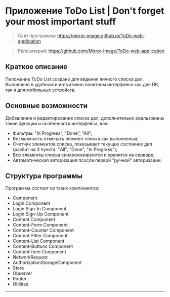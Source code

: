 Приложение ToDo List | Don't forget your most important stuff
==============================================================

> Сайт программы:
https://mirror-image.github.io/ToDo-web-application

> Репозиторий:
https://github.com/Mirror-Image/ToDo-web-application

Краткое описание
----------------------
Пиложение ToDo List создано для ведения личного списка дел. Выполнено в удобном и 
интуитивно понятном интерфейсе как для ПК, так и для мобильных устройств.

Основные возможности
----------------------
Добавление и редактирование списка дел, дополнительно реальзованы такие функции и 
особенности интерфейса, как: 
* Фильтры: "In Progress", "Done", "All";
* Возможность отмечать элемент списка как выполненый;
* Счетчик элементов списка, показывает текущее состояние дел (разбит на 3 пункта:
  "All", "Done", "In Progress");
* Все элементы списка синхронизируются и хранятся на сервере;
* Автоматическая авторизация псосле первой "ручной" авторизации;

Структура программы
----------------------
Программа состоит из таких компонентов:
* Component
* Login Component
* Login Sign-In Component
* Login Sign-Up Component
* Content Component
* Content-Form Component
* Content-Counter Component
* Content-Filter Component
* Content-List Component
* Content-Buttons Component
* Content-Item Component
* NetworkRequest
* AuthorizationStorageComponent
* Store
* Observer
* Router
* Utilities
----------------------------------------------------------------------------------
